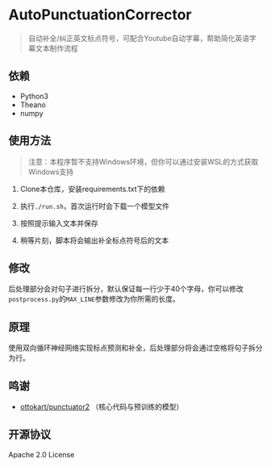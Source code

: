 # AutoPunctuationCorrector
> 自动补全/纠正英文标点符号，可配合Youtube自动字幕，帮助简化英语字幕文本制作流程

## 依赖

- Python3
- Theano
- numpy

## 使用方法
> 注意：本程序暂不支持Windows环境，但你可以通过安装WSL的方式获取Windows支持

1. Clone本仓库，安装requirements.txt下的依赖

2. 执行`./run.sh`，首次运行时会下载一个模型文件

3. 按照提示输入文本并保存

4. 稍等片刻，脚本将会输出补全标点符号后的文本

## 修改

后处理部分会对句子进行拆分，默认保证每一行少于40个字母，你可以修改`postprocess.py`的`MAX_LINE`参数修改为你所需的长度。

## 原理

使用双向循环神经网络实现标点预测和补全，后处理部分将会通过空格将句子拆分为行。

## 鸣谢

- [ottokart/punctuator2](https://github.com/ottokart/punctuator2) （核心代码与预训练的模型）

## 开源协议

Apache 2.0 License